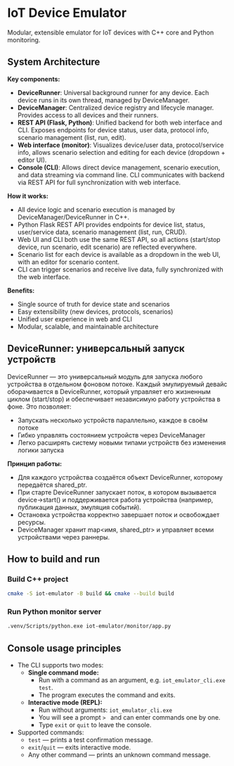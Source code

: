 # IoT Device Emulator

Modular, extensible emulator for IoT devices with C++ core and Python monitoring.

## System Architecture

**Key components:**
- **DeviceRunner**: Universal background runner for any device. Each device runs in its own thread, managed by DeviceManager.
- **DeviceManager**: Centralized device registry and lifecycle manager. Provides access to all devices and their runners.
- **REST API (Flask, Python)**: Unified backend for both web interface and CLI. Exposes endpoints for device status, user data, protocol info, scenario management (list, run, edit).
- **Web interface (monitor)**: Visualizes device/user data, protocol/service info, allows scenario selection and editing for each device (dropdown + editor UI).
- **Console (CLI)**: Allows direct device management, scenario execution, and data streaming via command line. CLI communicates with backend via REST API for full synchronization with web interface.

**How it works:**
- All device logic and scenario execution is managed by DeviceManager/DeviceRunner in C++.
- Python Flask REST API provides endpoints for device list, status, user/service data, scenario management (list, run, CRUD).
- Web UI and CLI both use the same REST API, so all actions (start/stop device, run scenario, edit scenario) are reflected everywhere.
- Scenario list for each device is available as a dropdown in the web UI, with an editor for scenario content.
- CLI can trigger scenarios and receive live data, fully synchronized with the web interface.

**Benefits:**
- Single source of truth for device state and scenarios
- Easy extensibility (new devices, protocols, scenarios)
- Unified user experience in web and CLI
- Modular, scalable, and maintainable architecture

## DeviceRunner: универсальный запуск устройств

DeviceRunner — это универсальный модуль для запуска любого устройства в отдельном фоновом потоке. Каждый эмулируемый девайс оборачивается в DeviceRunner, который управляет его жизненным циклом (start/stop) и обеспечивает независимую работу устройства в фоне. Это позволяет:
- Запускать несколько устройств параллельно, каждое в своём потоке
- Гибко управлять состоянием устройств через DeviceManager
- Легко расширять систему новыми типами устройств без изменения логики запуска

**Принцип работы:**
- Для каждого устройства создаётся объект DeviceRunner, которому передаётся shared_ptr<DeviceBase>.
- При старте DeviceRunner запускает поток, в котором вызывается device->start() и поддерживается работа устройства (например, публикация данных, эмуляция событий).
- Остановка устройства корректно завершает поток и освобождает ресурсы.
- DeviceManager хранит map<имя, shared_ptr<DeviceRunner>> и управляет всеми устройствами через раннеры.

## How to build and run

### Build C++ project

```sh
cmake -S iot-emulator -B build && cmake --build build
```

### Run Python monitor server

```sh
.venv/Scripts/python.exe iot-emulator/monitor/app.py
```

## Console usage principles

- The CLI supports two modes:
  - **Single command mode:**
    - Run with a command as an argument, e.g. `iot_emulator_cli.exe test`.
    - The program executes the command and exits.
  - **Interactive mode (REPL):**
    - Run without arguments: `iot_emulator_cli.exe`
    - You will see a prompt `> ` and can enter commands one by one.
    - Type `exit` or `quit` to leave the console.
- Supported commands:
  - `test` — prints a test confirmation message.
  - `exit`/`quit` — exits interactive mode.
  - Any other command — prints an unknown command message.
